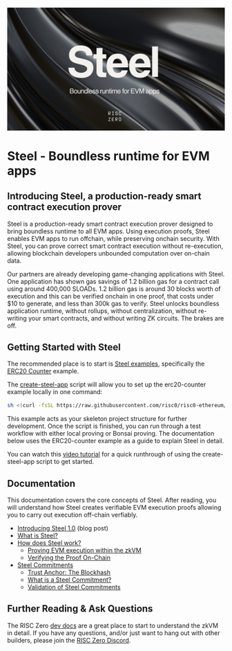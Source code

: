 ![Steel banner](./steel-banner.png)

# Steel - Boundless runtime for EVM apps

## Introducing Steel, a production-ready smart contract execution prover

Steel is a production-ready smart contract execution prover designed to bring boundless runtime to all EVM apps. Using execution proofs, Steel enables EVM apps to run offchain, while preserving onchain security. With Steel, you can prove correct smart contract execution without re-execution, allowing blockchain developers unbounded computation over on-chain data.

Our partners are already developing game-changing applications with Steel. One application has shown gas savings of 1.2 billion gas for a contract call using around 400,000 SLOADs. 1.2 billion gas is around 30 blocks worth of execution and this can be verified onchain in one proof, that costs under $10 to generate, and less than 300k gas to verify. Steel unlocks boundless application runtime, without rollups, without centralization, without re-writing your smart contracts, and without writing ZK circuits. The brakes are off.

## Getting Started with Steel

The recommended place is to start is [Steel examples], specifically the [ERC20 Counter] example.

The [create-steel-app] script will allow you to set up the erc20-counter example locally in one command:

```sh
sh <(curl -fsSL https://raw.githubusercontent.com/risc0/risc0-ethereum/refs/heads/main/steel/docs/create-steel-app/create-steel-app)
```

This example acts as your skeleton project structure for further development. Once the script is finished, you can run through a test workflow with either local proving or Bonsai proving. The documentation below uses the ERC20-counter example as a guide to explain Steel in detail.

You can watch this [video tutorial] for a quick runthrough of using the create-steel-app script to get started.

## Documentation

This documentation covers the core concepts of Steel. After reading, you will understand how Steel creates verifiable EVM execution proofs allowing you to carry out execution off-chain verfiably.

- [Introducing Steel 1.0] (blog post)
- [What is Steel?]
- [How does Steel work?]
  - [Proving EVM execution within the zkVM]
  - [Verifying the Proof On-Chain]
- [Steel Commitments]
  - [Trust Anchor: The Blockhash]
  - [What is a Steel Commitment?]
  - [Validation of Steel Commitments]

## Further Reading & Ask Questions

The RISC Zero [dev docs][dev-docs] are a great place to start to understand the zkVM in detail. If you have any questions, and/or just want to hang out with other builders, please join the [RISC Zero Discord][risczero-discord].

[Steel examples]: ../examples/README.md
[ERC20 Counter]: ../examples/erc20-counter/README.md
[create-steel-app]: docs/create-steel-app/README.md
[video tutorial]: https://www.loom.com/share/0e2ede7b9d50464fb729819a8bd24e05?sid=3009618b-38ea-449a-90dc-9b39ef569c67
[Introducing Steel 1.0]: https://risczero.com/blog/introducing-steel-1.0
[What is Steel?]: docs/what-is-steel.md
[How does Steel work?]: docs/how-does-steel-work.md
[Proving EVM execution within the zkVM]: docs/how-does-steel-work.md#proving-evm-execution-within-the-zkvm
[Verifying the Proof On-Chain]: docs/how-does-steel-work.md#verifying-the-proof-on-chain
[Steel Commitments]: docs/steel-commitments.md
[Trust Anchor: The Blockhash]: docs/steel-commitments.md#steels-trust-anchor-the-blockhash
[What is a Steel Commitment?]: docs/steel-commitments.md#what-is-a-steel-commitment
[Validation of Steel Commitments]: docs/steel-commitments.md#validation-of-steel-commitments
[dev-docs]: https://dev.risczero.com/api/
[risczero-discord]: https://discord.com/invite/risczero
